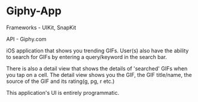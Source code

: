 # Giphy-App

Frameworks - UIKit, SnapKit

API - Giphy.com

iOS application that shows you trending GIFs. User(s) also have the ability to search for GIFs by entering a query/keyword in the search bar.

There is also a detail view that shows the details of 'searched' GIFs when you tap on a cell. The detail view shows you the GIF, the GIF title/name, the source of the GIF and its rating(g, pg, r etc.)

This application's UI is entirely programmatic.
